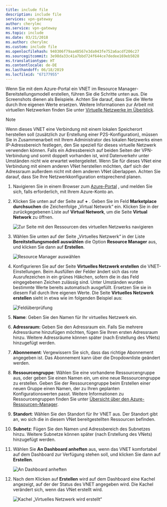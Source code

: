 ```yaml
---
title: include file
description: include file
services: vpn-gateway
author: cherylmc
ms.service: vpn-gateway
ms.topic: include
ms.date: 03/21/2018
ms.author: cherylmc
ms.custom: include file
ms.openlocfilehash: 940306f79aa48567e3da943fe752a6acdf206c27
ms.sourcegitcommit: 3e98da33c41a7bbd724f644ce7dedee169eb5028
ms.translationtype: HT
ms.contentlocale: de-DE
ms.lasthandoff: 06/18/2019
ms.locfileid: "67177955"
---
```

Wenn Sie mit dem Azure-Portal ein VNET im Resource Manager-Bereitstellungsmodell erstellen, führen Sie die Schritte unten aus. Die Screenshots dienen als Beispiele. Achten Sie darauf, dass Sie die Werte durch Ihre eigenen Werte ersetzen. Weitere Informationen zur Arbeit mit virtuellen Netzwerken finden Sie unter [Virtuelle Netzwerke im Überblick](../articles/virtual-network/virtual-networks-overview.md).

>[!NOTE]
>Wenn dieses VNET eine Verbindung mit einem lokalen Speicherort herstellen soll (zusätzlich zur Erstellung einer P2S-Konfiguration), müssen Sie in Zusammenarbeit mit Ihrem Administrator des lokalen Netzwerks einen IP-Adressbereich festlegen, den Sie speziell für dieses virtuelle Netzwerk verwenden können. Falls ein Adressbereich auf beiden Seiten der VPN-Verbindung und somit doppelt vorhanden ist, wird Datenverkehr unter Umständen nicht wie erwartet weitergeleitet. Wenn Sie für dieses VNet eine Verbindung mit einem anderen VNet herstellen möchten, darf sich der Adressraum außerdem nicht mit dem anderen VNet überlappen. Achten Sie darauf, dass Sie Ihre Netzwerkkonfiguration entsprechend planen.
>
>

1. Navigieren Sie in einem Browser zum [Azure-Portal](http://portal.azure.com) , und melden Sie sich, falls erforderlich, mit Ihrem Azure-Konto an.
2. Klicken Sie unten auf der Seite auf **+** . Geben Sie im Feld **Marketplace durchsuchen** die Zeichenfolge „Virtual Network“ ein. Klicken Sie in der zurückgegebenen Liste auf **Virtual Network**, um die Seite **Virtual Network** zu öffnen.

   ![Zur Seite mit den Ressourcen des virtuellen Netzwerks navigieren](./media/vpn-gateway-basic-p2s-vnet-rm-portal-include/newvnetportal700.png "Zur Seite mit den Ressourcen des virtuellen Netzwerks navigieren")
3. Wählen Sie unten auf der Seite „Virtuelles Netzwerk“ in der Liste **Bereitstellungsmodell auswählen** die Option **Resource Manager** aus, und klicken Sie dann auf **Erstellen**.

   ![Resource Manager auswählen](./media/vpn-gateway-basic-p2s-vnet-rm-portal-include/resourcemanager250.png "Resource Manager auswählen")
4. Konfigurieren Sie auf der Seite **Virtuelles Netzwerk erstellen** die VNET-Einstellungen. Beim Ausfüllen der Felder ändert sich das rote Ausrufezeichen in ein grünes Häkchen, sofern die in das Feld eingegebenen Zeichen zulässig sind. Unter Umständen wurden bestimmte Werte bereits automatisch ausgefüllt. Ersetzen Sie sie in diesem Fall durch Ihre eigenen Werte. Die Seite **Virtuelles Netzwerk erstellen** sieht in etwa wie im folgenden Beispiel aus:

   ![Feldüberprüfung](./media/vpn-gateway-basic-p2s-vnet-rm-portal-include/vnetp2s.png "Feldüberprüfung")
5. **Name**: Geben Sie den Namen für Ihr virtuelles Netzwerk ein.
6. **Adressraum:** Geben Sie den Adressraum ein. Falls Sie mehrere Adressräume hinzufügen möchten, fügen Sie Ihren ersten Adressraum hinzu. Weitere Adressräume können später (nach Erstellung des VNets) hinzugefügt werden.
7. **Abonnement**: Vergewissern Sie sich, dass das richtige Abonnement angegeben ist. Das Abonnement kann über die Dropdownliste geändert werden.
8. **Ressourcengruppe**: Wählen Sie eine vorhandene Ressourcengruppe aus, oder geben Sie einen Namen ein, um eine neue Ressourcengruppe zu erstellen. Geben Sie der Ressourcengruppe beim Erstellen einer neuen Gruppe einen Namen, der zu Ihren geplanten Konfigurationswerten passt. Weitere Informationen zu Ressourcengruppen finden Sie unter [Übersicht über den Azure-Ressourcen-Manager](../articles/azure-resource-manager/resource-group-overview.md#resource-groups).
9. **Standort**: Wählen Sie den Standort für Ihr VNET aus. Der Standort gibt an, wo sich die in diesem VNet bereitgestellten Ressourcen befinden.
10. **Subnetz**: Fügen Sie den Namen und Adressbereich des Subnetzes hinzu. Weitere Subnetze können später (nach Erstellung des VNets) hinzugefügt werden.
11. Wählen Sie **An Dashboard anheften** aus, wenn das VNET komfortabel auf dem Dashboard zur Verfügung stehen soll, und klicken Sie dann auf **Erstellen**.

    ![An Dashboard anheften](./media/vpn-gateway-basic-p2s-vnet-rm-portal-include/pintodashboard150.png "An Dashboard anheften")
12. Nach dem Klicken auf **Erstellen** wird auf dem Dashboard eine Kachel angezeigt, auf der der Status des VNET angegeben wird. Die Kachel verändert sich, wenn das VNet erstellt wird.

    ![Kachel „Virtuelles Netzwerk wird erstellt“](./media/vpn-gateway-basic-p2s-vnet-rm-portal-include/deploying150.png "Kachel „Virtuelles Netzwerk wird erstellt“")